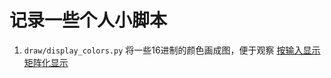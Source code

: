 # 记录一些个人小脚本

1. `draw/display_colors.py` 将一些16进制的颜色画成图，便于观察
    [按输入显示](https://github.com/ylluX/python_script/.image/display_colors.1.png)
    [矩阵化显示](https://github.com/ylluX/python_script/.image/display_colors.1.png)
